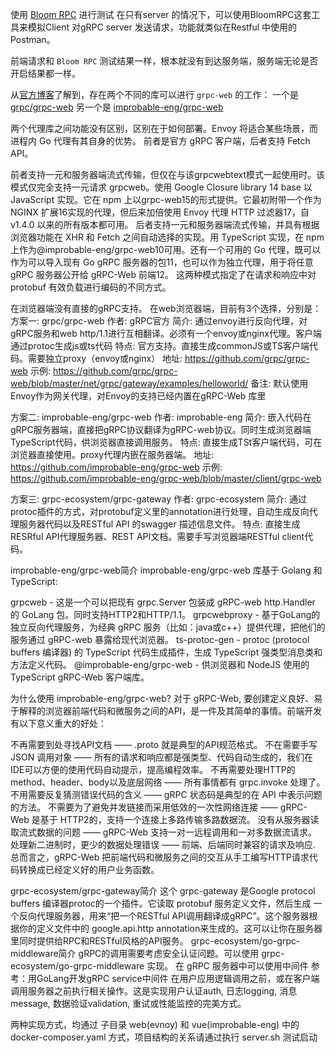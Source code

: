 
使用 [Bloom RPC](https://github.com/bloomrpc/bloomrpc/releases) 进行测试
在只有server 的情况下，可以使用BloomRPC这套工具来模拟Client 对gRPC server 发送请求，功能就类似在Restful 中使用的Postman。

前端请求和 `Bloom RPC` 测试结果一样，根本就没有到达服务端，服务端无论是否开启结果都一样。

从[官方博客](https://grpc.io/blog/state-of-grpc-web/)了解到，存在两个不同的库可以进行 `grpc-web` 的工作：
一个是 [grpc/grpc-web](https://github.com/grpc/grpc-web) 另一个是 [improbable-eng/grpc-web](https://github.com/improbable-eng/grpc-web)

两个代理库之间功能没有区别，区别在于如何部署。Envoy 将适合某些场景，而进程内 Go 代理有其自身的优势。
前者是官方 gRPC 客户端，后者支持 Fetch API。

前者支持一元和服务器端流式传输，但仅在与该grpcwebtext模式一起使用时。该模式仅完全支持一元请求 grpcweb。使用 Google Closure library 14 base 以 JavaScript 实现。它在 npm 上以grpc-web15的形式提供。它最初附带一个作为 NGINX 扩展16实现的代理，但后来加倍使用 Envoy 代理 HTTP 过滤器17，自 v1.4.0 以来的所有版本都可用。
后者支持一元和服务器端流式传输，并具有根据浏览器功能在 XHR 和 Fetch 之间自动选择的实现。用 TypeScript 实现，在 npm 上作为@improbable-eng/grpc-web10可用。还有一个可用的 Go 代理，既可以作为可以导入现有 Go gRPC 服务器的包11，也可以作为独立代理，用于将任意 gRPC 服务器公开给 gRPC-Web 前端12。
这两种模式指定了在请求和响应中对 protobuf 有效负载进行编码的不同方式。

在浏览器端没有直接的gRPC支持。
在web浏览器端，目前有3个选择，分别是：
方案一: grpc/grpc-web
作者:   gRPC官方
简介:   通过envoy进行反向代理，对gRPC服务和web http/1.1进行互相翻译。必须有一个envoy或nginx代理。客户端通过protoc生成js或ts代码
特点:   官方支持。直接生成commonJS或TS客户端代码。需要独立proxy（envoy或nginx）
地址:   https://github.com/grpc/grpc-web
示例:   https://github.com/grpc/grpc-web/blob/master/net/grpc/gateway/examples/helloworld/
备注:   默认使用Envoy作为网关代理，对Envoy的支持已经内置在gRPC-Web 库里

方案二: improbable-eng/grpc-web
作者:	improbable-eng
简介:	嵌入代码在gRPC服务器端，直接把gRPC协议翻译为gRPC-web协议。同时生成浏览器端TypeScript代码，供浏览器直接调用服务。
特点:	直接生成TSt客户端代码，可在浏览器直接使用。proxy代理内嵌在服务器端。
地址:   https://github.com/improbable-eng/grpc-web
示例:   https://github.com/improbable-eng/grpc-web/blob/master/client/grpc-web


方案三: grpc-ecosystem/grpc-gateway
作者:	grpc-ecosystem
简介:	通过protoc插件的方式，对protobuf定义里的annotation进行处理，自动生成反向代理服务器代码以及RESTful API 的swagger 描述信息文件。
特点:	直接生成RESRful API代理服务器、REST API文档。需要手写浏览器端RESTful client代码。


improbable-eng/grpc-web简介
improbable-eng/grpc-web 库基于 Golang 和 TypeScript:

grpcweb - 这是一个可以把现有 grpc.Server 包装成 gRPC-web http.Handler 的 GoLang 包。同时支持HTTP2和HTTP/1.1。
grpcwebproxy - 基于GoLang的独立反向代理服务，为经典 gRPC 服务（比如：java或c++）提供代理，把他们的服务通过 gRPC-web 暴露给现代浏览器。
ts-protoc-gen - protoc (protocol buffers 编译器) 的 TypeScript 代码生成插件，生成 TypeScript 强类型消息类和方法定义代码。
@improbable-eng/grpc-web - 供浏览器和 NodeJS 使用的 TypeScript gRPC-Web 客户端库。

为什么使用 improbable-eng/grpc-web?
对于 gRPC-Web, 要创建定义良好、易于解释的浏览器前端代码和微服务之间的API，是一件及其简单的事情。前端开发有以下意义重大的好处：

不再需要到处寻找API文档 —— .proto 就是典型的API规范格式。
不在需要手写 JSON 调用对象 —— 所有的请求和响应都是强类型、代码自动生成的，我们在IDE可以方便的使用代码自动提示，提高编程效率。
不再需要处理HTTP的method、header、body以及底层网络 —— 所有事情都有 grpc.invoke 处理了。
不用需要反复猜测错误代码的含义 —— gRPC 状态码是典型的在 API 中表示问题的方法。
不需要为了避免并发链接而采用低效的一次性网络连接 —— gRPC-Web 是基于 HTTP2的，支持一个连接上多路传输多路数据流。
没有从服务器读取流式数据的问题 —— gRPC-Web 支持一对一远程调用和一对多数据流请求。
处理新二进制时，更少的数据处理错误 —— 前端、后端同时兼容的请求及响应.
总而言之，gRPC-Web 把前端代码和微服务之间的交互从手工编写HTTP请求代码转换成已经定义好的用户业务函数。



grpc-ecosystem/grpc-gateway简介
这个 grpc-gateway 是Google protocol buffers 编译器protoc的一个插件。它读取 protobuf 服务定义文件，然后生成 一个反向代理服务器，用来“把一个RESTful API调用翻译成gRPC”。这个服务器根据你的定义文件中的 google.api.http annotation来生成的。这可以让你在服务器里同时提供给RPC和RESTful风格的API服务。
grpc-ecosystem/go-grpc-middleware简介
gRPC的调用需要考虑安全认证问题。可以使用 grpc-ecosystem/go-grpc-middleware 实现。
在 gRPC 服务器中可以使用中间件 参考：用GoLang开发gRPC service中间件 在用户应用逻辑调用之前，或在客户端调用服务器之前执行相关操作。这是实现用户认证auth, 日志logging, 消息message, 数据验证validation, 重试或性能监控的完美方式。


两种实现方式，均通过 子目录 web(evnoy) 和 vue(improbable-eng) 中的 docker-composer.yaml 方式，项目结构的关系请通过执行 server.sh 测试启动
